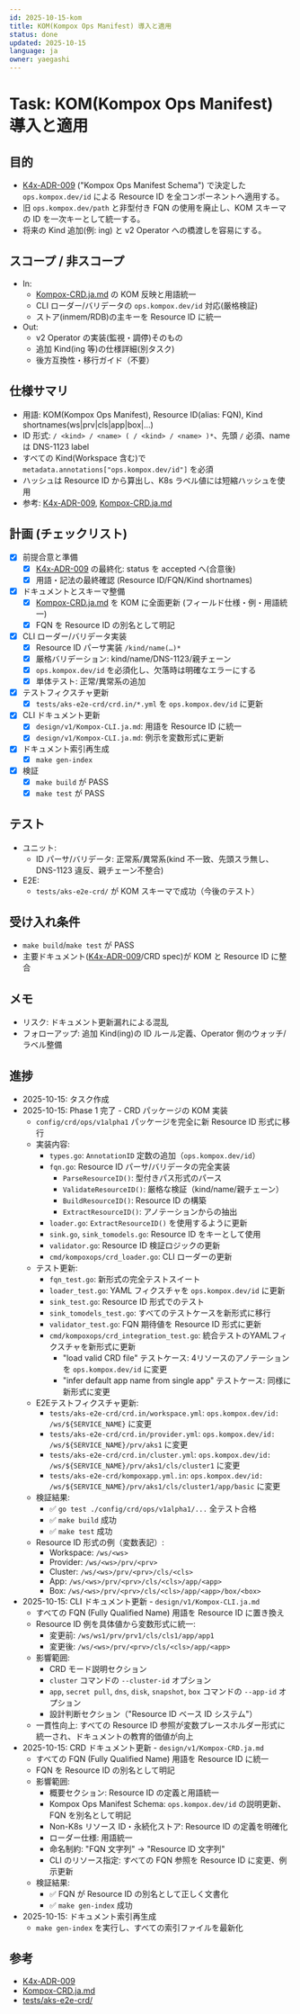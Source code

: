 ```yaml
---
id: 2025-10-15-kom
title: KOM(Kompox Ops Manifest) 導入と適用
status: done
updated: 2025-10-15
language: ja
owner: yaegashi
---
```

# Task: KOM(Kompox Ops Manifest) 導入と適用

## 目的

- [K4x-ADR-009] ("Kompox Ops Manifest Schema") で決定した `ops.kompox.dev/id` による Resource ID を全コンポーネントへ適用する。
- 旧 `ops.kompox.dev/path` と非型付き FQN の使用を廃止し、KOM スキーマの ID を一次キーとして統一する。
- 将来の Kind 追加(例: ing) と v2 Operator への橋渡しを容易にする。

## スコープ / 非スコープ

- In:
  - [Kompox-CRD.ja.md] の KOM 反映と用語統一
  - CLI ローダー/バリデータの `ops.kompox.dev/id` 対応(厳格検証)
  - ストア(inmem/RDB)の主キーを Resource ID に統一
- Out:
  - v2 Operator の実装(監視・調停)そのもの
  - 追加 Kind(ing 等)の仕様詳細(別タスク)
  - 後方互換性・移行ガイド（不要）

## 仕様サマリ

- 用語: KOM(Kompox Ops Manifest), Resource ID(alias: FQN), Kind shortnames(ws|prv|cls|app|box|…)
- ID 形式: `/ <kind> / <name> ( / <kind> / <name> )*`、先頭 `/` 必須、name は DNS-1123 label
- すべての Kind(Workspace 含む)で `metadata.annotations["ops.kompox.dev/id"]` を必須
- ハッシュは Resource ID から算出し、K8s ラベル値には短縮ハッシュを使用
- 参考: [K4x-ADR-009], [Kompox-CRD.ja.md]

## 計画 (チェックリスト)

- [x] 前提合意と準備
  - [x] [K4x-ADR-009] の最終化: status を accepted へ(合意後)
  - [x] 用語・記法の最終確認 (Resource ID/FQN/Kind shortnames)
- [x] ドキュメントとスキーマ整備
  - [x] [Kompox-CRD.ja.md] を KOM に全面更新 (フィールド仕様・例・用語統一)
  - [x] FQN を Resource ID の別名として明記
- [x] CLI ローダー/バリデータ実装
  - [x] Resource ID パーサ実装 `/kind/name(…)*`
  - [x] 厳格バリデーション: kind/name/DNS-1123/親チェーン
  - [x] `ops.kompox.dev/id` を必須化し、欠落時は明確なエラーにする
  - [x] 単体テスト: 正常/異常系の追加
- [x] テストフィクスチャ更新
  - [x] `tests/aks-e2e-crd/crd.in/*.yml` を `ops.kompox.dev/id` に更新
- [x] CLI ドキュメント更新
  - [x] `design/v1/Kompox-CLI.ja.md`: 用語を Resource ID に統一
  - [x] `design/v1/Kompox-CLI.ja.md`: 例示を変数形式に更新
- [x] ドキュメント索引再生成
  - [x] `make gen-index`
- [x] 検証
  - [x] `make build` が PASS
  - [x] `make test` が PASS

## テスト

- ユニット:
  - ID パーサ/バリデータ: 正常系/異常系(kind 不一致、先頭スラ無し、DNS-1123 違反、親チェーン不整合)
- E2E:
  - `tests/aks-e2e-crd/` が KOM スキーマで成功（今後のテスト）

## 受け入れ条件

- `make build`/`make test` が PASS
- 主要ドキュメント([K4x-ADR-009]/CRD spec)が KOM と Resource ID に整合

## メモ

- リスク: ドキュメント更新漏れによる混乱
- フォローアップ: 追加 Kind(ing)の ID ルール定義、Operator 側のウォッチ/ラベル整備

## 進捗

- 2025-10-15: タスク作成
- 2025-10-15: Phase 1 完了 - CRD パッケージの KOM 実装
  - `config/crd/ops/v1alpha1` パッケージを完全に新 Resource ID 形式に移行
  - 実装内容:
    - `types.go`: `AnnotationID` 定数の追加（`ops.kompox.dev/id`）
    - `fqn.go`: Resource ID パーサ/バリデータの完全実装
      - `ParseResourceID()`: 型付きパス形式のパース
      - `ValidateResourceID()`: 厳格な検証（kind/name/親チェーン）
      - `BuildResourceID()`: Resource ID の構築
      - `ExtractResourceID()`: アノテーションからの抽出
    - `loader.go`: `ExtractResourceID()` を使用するように更新
    - `sink.go`, `sink_tomodels.go`: Resource ID をキーとして使用
    - `validator.go`: Resource ID 検証ロジックの更新
    - `cmd/kompoxops/crd_loader.go`: CLI ローダーの更新
  - テスト更新:
    - `fqn_test.go`: 新形式の完全テストスイート
    - `loader_test.go`: YAML フィクスチャを `ops.kompox.dev/id` に更新
    - `sink_test.go`: Resource ID 形式でのテスト
    - `sink_tomodels_test.go`: すべてのテストケースを新形式に移行
    - `validator_test.go`: FQN 期待値を Resource ID 形式に更新
    - `cmd/kompoxops/crd_integration_test.go`: 統合テストのYAMLフィクスチャを新形式に更新
      - "load valid CRD file" テストケース: 4リソースのアノテーションを `ops.kompox.dev/id` に変更
      - "infer default app name from single app" テストケース: 同様に新形式に変更
  - E2Eテストフィクスチャ更新:
    - `tests/aks-e2e-crd/crd.in/workspace.yml`: `ops.kompox.dev/id: /ws/${SERVICE_NAME}` に変更
    - `tests/aks-e2e-crd/crd.in/provider.yml`: `ops.kompox.dev/id: /ws/${SERVICE_NAME}/prv/aks1` に変更
    - `tests/aks-e2e-crd/crd.in/cluster.yml`: `ops.kompox.dev/id: /ws/${SERVICE_NAME}/prv/aks1/cls/cluster1` に変更
    - `tests/aks-e2e-crd/kompoxapp.yml.in`: `ops.kompox.dev/id: /ws/${SERVICE_NAME}/prv/aks1/cls/cluster1/app/basic` に変更
  - 検証結果:
    - ✅ `go test ./config/crd/ops/v1alpha1/...` 全テスト合格
    - ✅ `make build` 成功
    - ✅ `make test` 成功
  - Resource ID 形式の例（変数表記）:
    - Workspace: `/ws/<ws>`
    - Provider: `/ws/<ws>/prv/<prv>`
    - Cluster: `/ws/<ws>/prv/<prv>/cls/<cls>`
    - App: `/ws/<ws>/prv/<prv>/cls/<cls>/app/<app>`
    - Box: `/ws/<ws>/prv/<prv>/cls/<cls>/app/<app>/box/<box>`
- 2025-10-15: CLI ドキュメント更新 - `design/v1/Kompox-CLI.ja.md`
  - すべての FQN (Fully Qualified Name) 用語を Resource ID に置き換え
  - Resource ID 例を具体値から変数形式に統一:
    - 変更前: `/ws/ws1/prv/prv1/cls/cls1/app/app1`
    - 変更後: `/ws/<ws>/prv/<prv>/cls/<cls>/app/<app>`
  - 影響範囲:
    - CRD モード説明セクション
    - `cluster` コマンドの `--cluster-id` オプション
    - `app`, `secret pull`, `dns`, `disk`, `snapshot`, `box` コマンドの `--app-id` オプション
    - 設計判断セクション（"Resource ID ベース ID システム"）
  - 一貫性向上: すべての Resource ID 参照が変数プレースホルダー形式に統一され、ドキュメントの教育的価値が向上
- 2025-10-15: CRD ドキュメント更新 - `design/v1/Kompox-CRD.ja.md`
  - すべての FQN (Fully Qualified Name) 用語を Resource ID に統一
  - FQN を Resource ID の別名として明記
  - 影響範囲:
    - 概要セクション: Resource ID の定義と用語統一
    - Kompox Ops Manifest Schema: `ops.kompox.dev/id` の説明更新、FQN を別名として明記
    - Non-K8s リソース ID・永続化ストア: Resource ID の定義を明確化
    - ローダー仕様: 用語統一
    - 命名制約: "FQN 文字列" → "Resource ID 文字列"
    - CLI のリソース指定: すべての FQN 参照を Resource ID に変更、例示更新
  - 検証結果:
    - ✅ FQN が Resource ID の別名として正しく文書化
    - ✅ `make gen-index` 成功
- 2025-10-15: ドキュメント索引再生成
  - `make gen-index` を実行し、すべての索引ファイルを最新化

## 参考

- [K4x-ADR-009]
- [Kompox-CRD.ja.md]
- [tests/aks-e2e-crd/]

[K4x-ADR-009]: ../../design/adr/K4x-ADR-009.md
[Kompox-CRD.ja.md]: ../../design/v1/Kompox-CRD.ja.md
[tests/aks-e2e-crd/]: ../../tests/aks-e2e-crd/
